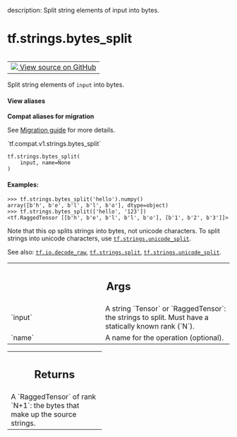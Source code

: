 description: Split string elements of input into bytes.

<div itemscope itemtype="http://developers.google.com/ReferenceObject">
<meta itemprop="name" content="tf.strings.bytes_split" />
<meta itemprop="path" content="Stable" />
</div>

# tf.strings.bytes_split

<!-- Insert buttons and diff -->

<table class="tfo-notebook-buttons tfo-api nocontent" align="left">
<td>
  <a target="_blank" href="https://github.com/tensorflow/tensorflow/blob/r2.3/tensorflow/python/ops/ragged/ragged_string_ops.py#L44-L88">
    <img src="https://www.tensorflow.org/images/GitHub-Mark-32px.png" />
    View source on GitHub
  </a>
</td>
</table>



Split string elements of `input` into bytes.

<section class="expandable">
  <h4 class="showalways">View aliases</h4>
  <p>
<b>Compat aliases for migration</b>
<p>See
<a href="https://www.tensorflow.org/guide/migrate">Migration guide</a> for
more details.</p>
<p>`tf.compat.v1.strings.bytes_split`</p>
</p>
</section>

<pre class="devsite-click-to-copy prettyprint lang-py tfo-signature-link">
<code>tf.strings.bytes_split(
    input, name=None
)
</code></pre>



<!-- Placeholder for "Used in" -->


#### Examples:



```
>>> tf.strings.bytes_split('hello').numpy()
array([b'h', b'e', b'l', b'l', b'o'], dtype=object)
>>> tf.strings.bytes_split(['hello', '123'])
<tf.RaggedTensor [[b'h', b'e', b'l', b'l', b'o'], [b'1', b'2', b'3']]>
```

Note that this op splits strings into bytes, not unicode characters.  To
split strings into unicode characters, use <a href="../../tf/strings/unicode_split.md"><code>tf.strings.unicode_split</code></a>.

See also: <a href="../../tf/io/decode_raw.md"><code>tf.io.decode_raw</code></a>, <a href="../../tf/strings/split.md"><code>tf.strings.split</code></a>, <a href="../../tf/strings/unicode_split.md"><code>tf.strings.unicode_split</code></a>.

<!-- Tabular view -->
 <table class="responsive fixed orange">
<colgroup><col width="214px"><col></colgroup>
<tr><th colspan="2"><h2 class="add-link">Args</h2></th></tr>

<tr>
<td>
`input`
</td>
<td>
A string `Tensor` or `RaggedTensor`: the strings to split.  Must
have a statically known rank (`N`).
</td>
</tr><tr>
<td>
`name`
</td>
<td>
A name for the operation (optional).
</td>
</tr>
</table>



<!-- Tabular view -->
 <table class="responsive fixed orange">
<colgroup><col width="214px"><col></colgroup>
<tr><th colspan="2"><h2 class="add-link">Returns</h2></th></tr>
<tr class="alt">
<td colspan="2">
A `RaggedTensor` of rank `N+1`: the bytes that make up the source strings.
</td>
</tr>

</table>

